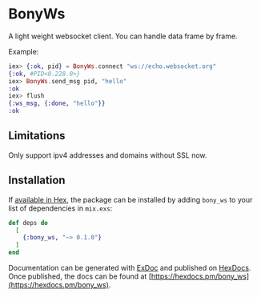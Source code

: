 # BonyWs

A light weight websocket client. You can handle data frame by frame.

Example:

```ex
iex> {:ok, pid} = BonyWs.connect "ws://echo.websocket.org"
{:ok, #PID<0.228.0>}
iex> BonyWs.send_msg pid, "hello"
:ok  
iex> flush
{:ws_msg, {:done, "hello"}}
:ok
```

## Limitations

Only support ipv4 addresses and domains without SSL now.


## Installation

If [available in Hex](https://hex.pm/docs/publish), the package can be installed
by adding `bony_ws` to your list of dependencies in `mix.exs`:

```elixir
def deps do
  [
    {:bony_ws, "~> 0.1.0"}
  ]
end
```

Documentation can be generated with [ExDoc](https://github.com/elixir-lang/ex_doc)
and published on [HexDocs](https://hexdocs.pm). Once published, the docs can
be found at [https://hexdocs.pm/bony_ws](https://hexdocs.pm/bony_ws).

